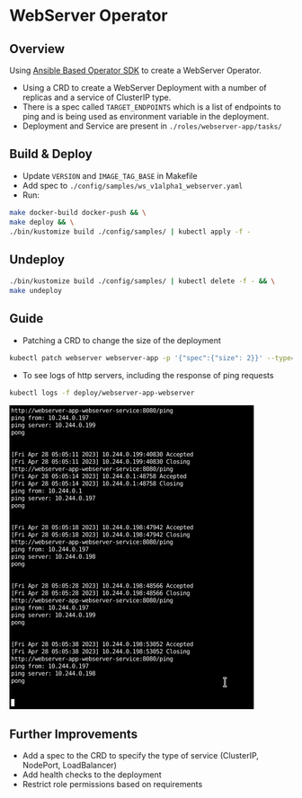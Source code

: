 # WebServer Operator

## Overview

Using [Ansible Based Operator SDK](https://sdk.operatorframework.io/docs/building-operators/ansible/) to create a WebServer Operator.

- Using a CRD to create a WebServer Deployment with a number of replicas and a service of ClusterIP type.
- There is a spec called `TARGET_ENDPOINTS` which is a list of endpoints to ping and is being used as environment variable in the deployment.
- Deployment and Service are present in `./roles/webserver-app/tasks/`

## Build & Deploy

- Update `VERSION` and `IMAGE_TAG_BASE` in Makefile 
- Add spec to `./config/samples/ws_v1alpha1_webserver.yaml`
- Run:

```sh
make docker-build docker-push && \
make deploy && \
./bin/kustomize build ./config/samples/ | kubectl apply -f -
```
## Undeploy

```sh
./bin/kustomize build ./config/samples/ | kubectl delete -f - && \
make undeploy
```

## Guide
- Patching a CRD to change the size of the deployment

```sh
kubectl patch webserver webserver-app -p '{"spec":{"size": 2}}' --type=merge
```

- To see logs of http servers, including the response of ping requests
```sh
kubectl logs -f deploy/webserver-app-webserver
```

![Logs](./scr.png)

## Further Improvements

- Add a spec to the CRD to specify the type of service (ClusterIP, NodePort, LoadBalancer)
- Add health checks to the deployment
- Restrict role permissions based on requirements